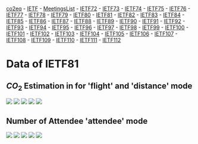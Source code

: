 [co2eq](https://co2eq.gihub.io/index.html) - [IETF](https://co2eq.gihub.io/ietf.html) - [MeetingsList](https://co2eq.gihub.io/all_ietf_meetings.html) - [IETF72](https://co2eq.gihub.io/IETF72/ietf72.html) - [IETF73](https://co2eq.gihub.io/IETF73/ietf73.html) - [IETF74](https://co2eq.gihub.io/IETF74/ietf74.html) - [IETF75](https://co2eq.gihub.io/IETF75/ietf75.html) - [IETF76](https://co2eq.gihub.io/IETF76/ietf76.html) - [IETF77](https://co2eq.gihub.io/IETF77/ietf77.html) - [IETF78](https://co2eq.gihub.io/IETF78/ietf78.html) - [IETF79](https://co2eq.gihub.io/IETF79/ietf79.html) - [IETF80](https://co2eq.gihub.io/IETF80/ietf80.html) - [IETF81](https://co2eq.gihub.io/IETF81/ietf81.html) - [IETF82](https://co2eq.gihub.io/IETF82/ietf82.html) - [IETF83](https://co2eq.gihub.io/IETF83/ietf83.html) - [IETF84](https://co2eq.gihub.io/IETF84/ietf84.html) - [IETF85](https://co2eq.gihub.io/IETF85/ietf85.html) - [IETF86](https://co2eq.gihub.io/IETF86/ietf86.html) - [IETF87](https://co2eq.gihub.io/IETF87/ietf87.html) - [IETF88](https://co2eq.gihub.io/IETF88/ietf88.html) - [IETF89](https://co2eq.gihub.io/IETF89/ietf89.html) - [IETF90](https://co2eq.gihub.io/IETF90/ietf90.html) - [IETF91](https://co2eq.gihub.io/IETF91/ietf91.html) - [IETF92](https://co2eq.gihub.io/IETF92/ietf92.html) - [IETF93](https://co2eq.gihub.io/IETF93/ietf93.html) - [IETF94](https://co2eq.gihub.io/IETF94/ietf94.html) - [IETF95](https://co2eq.gihub.io/IETF95/ietf95.html) - [IETF96](https://co2eq.gihub.io/IETF96/ietf96.html) - [IETF97](https://co2eq.gihub.io/IETF97/ietf97.html) - [IETF98](https://co2eq.gihub.io/IETF98/ietf98.html) - [IETF99](https://co2eq.gihub.io/IETF99/ietf99.html) - [IETF100](https://co2eq.gihub.io/IETF100/ietf100.html) - [IETF101](https://co2eq.gihub.io/IETF101/ietf101.html) - [IETF102](https://co2eq.gihub.io/IETF102/ietf102.html) - [IETF103](https://co2eq.gihub.io/IETF103/ietf103.html) - [IETF104](https://co2eq.gihub.io/IETF104/ietf104.html) - [IETF105](https://co2eq.gihub.io/IETF105/ietf105.html) - [IETF106](https://co2eq.gihub.io/IETF106/ietf106.html) - [IETF107](https://co2eq.gihub.io/IETF107/ietf107.html) - [IETF108](https://co2eq.gihub.io/IETF108/ietf108.html) - [IETF109](https://co2eq.gihub.io/IETF109/ietf109.html) - [IETF110](https://co2eq.gihub.io/IETF110/ietf110.html) - [IETF111](https://co2eq.gihub.io/IETF111/ietf111.html) - [IETF112](https://co2eq.gihub.io/IETF112/ietf112.html)

# Data of IETF81

## $CO_2$ Estimation in for 'flight' and 'distance' mode

![](co2eq-mode_flight_distance-cluster_key_organization-cluster_nbr_15-co2eq_myclimate_goclimate.svg)
![](co2eq-mode_flight_distance-cluster_key_flight_segment_number-cluster_nbr_15-co2eq_myclimate_goclimate.svg)
![](co2eq-mode_flight_distance-cluster_nbr_15-co2eq_myclimate_goclimate.svg)
![](co2eq-mode_flight_distance-cluster_key_presence-cluster_nbr_15-co2eq_myclimate_goclimate.svg)
![](co2eq-mode_flight_distance-cluster_key_country-cluster_nbr_15-co2eq_myclimate_goclimate.svg)

## Number of Attendee 'attendee' mode

![](co2eq-mode_attendee-cluster_nbr_15.svg)
![](co2eq-mode_attendee-cluster_key_presence-cluster_nbr_15.svg)
![](co2eq-mode_attendee-cluster_key_flight_segment_number-cluster_nbr_15.svg)
![](co2eq-mode_attendee-cluster_key_organization-cluster_nbr_15.svg)
![](co2eq-mode_attendee-cluster_key_country-cluster_nbr_15.svg)

